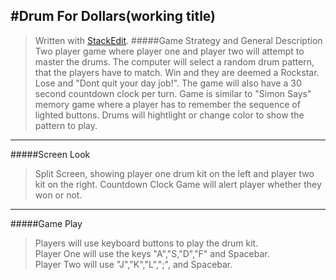 >

#Drum For Dollars(working title)
----------------

> Written with [StackEdit](https://stackedit.io/).
#####Game Strategy and General Description
>Two player game where player one and player two will attempt to master the drums.  The computer will select a random drum pattern, that the players have to match.  Win and they are deemed a Rockstar.  Lose and "Dont quit your day job!".  The game will also have a 30 second countdown clock per turn. 
>Game is similar to "Simon Says" memory game where a player has to remember the sequence of lighted buttons. Drums will hightlight or change color to show the pattern to play. 

----------
#####Screen Look
>Split Screen, showing player one drum kit on the left and player two kit on the right. 
>Countdown Clock
>Game will alert player whether they won or not.

----------
#####Game Play
>Players will use keyboard buttons to play the drum kit.  
>Player One will use the keys "A","S,"D","F" and Spacebar.  
>Player Two will use "J","K","L",";", and Spacebar.



